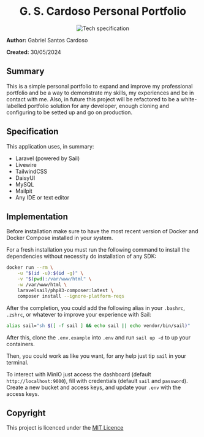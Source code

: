 <div align="center">

<h1>G. S. Cardoso Personal Portfolio</h1>

<img src="https://skillicons.dev/icons?i=php,laravel,tailwind,mysql,docker,linux,vscode,markdown" alt="Tech specification" />

<br>

</div>

**Author:** Gabriel Santos Cardoso

**Created:** 30/05/2024

## Summary

This is a simple personal portfolio to expand and improve my professional portfolio and be a way to demonstrate my skills, my experiences and be in contact with me. Also, in future this project will be refactored to be a white-labelled portfolio solution for any developer, enough cloning and configuring to be setted up and go on production. 

## Specification

This application uses, in summary:

- Laravel (powered by Sail)
- Livewire
- TailwindCSS
- DaisyUI
- MySQL
- Mailpit
- Any IDE or text editor

## Implementation

Before installation make sure to have the most recent version of Docker and Docker Compose installed in your system.

For a fresh installation you must run the following command to install the dependencies without necessity do installation of any SDK:

```sh
docker run --rm \
    -u "$(id -u):$(id -g)" \
    -v "$(pwd):/var/www/html" \
    -w /var/www/html \
    laravelsail/php83-composer:latest \
    composer install --ignore-platform-reqs
```

After the completion, you could add the following alias in your `.bashrc`, `.zshrc`, or whatever to improve your experience with Sail:

```sh
alias sail="sh $([ -f sail ] && echo sail || echo vendor/bin/sail)"
```

After this, clone the `.env.example` into `.env` and run `sail up -d` to up your containers.

Then, you could work as like you want, for any help just tip `sail` in your terminal.

To interect with MinIO just access the dashboard (default `http://localhost:9000`), fill with credentials (default `sail` and `password`). Create a new bucket and access keys, and update your `.env` with the access keys.

## Copyright

This project is licenced under the [MIT Licence](LICENSE)
